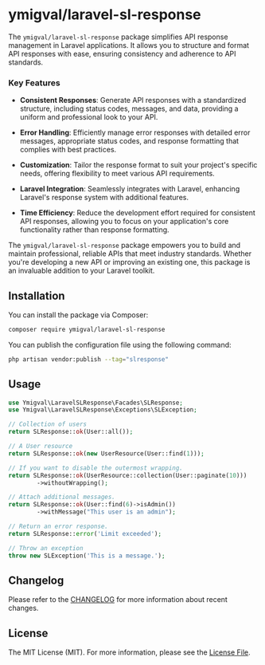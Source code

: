 # ymigval/laravel-sl-response

The `ymigval/laravel-sl-response` package simplifies API response management in Laravel applications. It allows you to structure and format API responses with ease, ensuring consistency and adherence to API standards.

### Key Features

- **Consistent Responses**: Generate API responses with a standardized structure, including status codes, messages, and data, providing a uniform and professional look to your API.

- **Error Handling**: Efficiently manage error responses with detailed error messages, appropriate status codes, and response formatting that complies with best practices.

- **Customization**: Tailor the response format to suit your project's specific needs, offering flexibility to meet various API requirements.

- **Laravel Integration**: Seamlessly integrates with Laravel, enhancing Laravel's response system with additional features.

- **Time Efficiency**: Reduce the development effort required for consistent API responses, allowing you to focus on your application's core functionality rather than response formatting.

The `ymigval/laravel-sl-response` package empowers you to build and maintain professional, reliable APIs that meet industry standards. Whether you're developing a new API or improving an existing one, this package is an invaluable addition to your Laravel toolkit.


## Installation

You can install the package via Composer:

```bash
composer require ymigval/laravel-sl-response
```

You can publish the configuration file using the following command:

```bash
php artisan vendor:publish --tag="slresponse"
```

## Usage

```php
use Ymigval\LaravelSLResponse\Facades\SLResponse;
use Ymigval\LaravelSLResponse\Exceptions\SLException;

// Collection of users
return SLResponse::ok(User::all());

// A User resource
return SLResponse::ok(new UserResource(User::find(1)));

// If you want to disable the outermost wrapping.
return SLResponse::ok(UserResource::collection(User::paginate(10)))
        ->withoutWrapping();

// Attach additional messages.
return SLResponse::ok(User::find(6)->isAdmin())
        ->withMessage("This user is an admin");

// Return an error response.
return SLResponse::error('Limit exceeded');

// Throw an exception
throw new SLException('This is a message.');
```

## Changelog
Please refer to the [CHANGELOG](CHANGELOG.md) for more information about recent changes.



## License
The MIT License (MIT). For more information, please see the [License File](LICENSE).